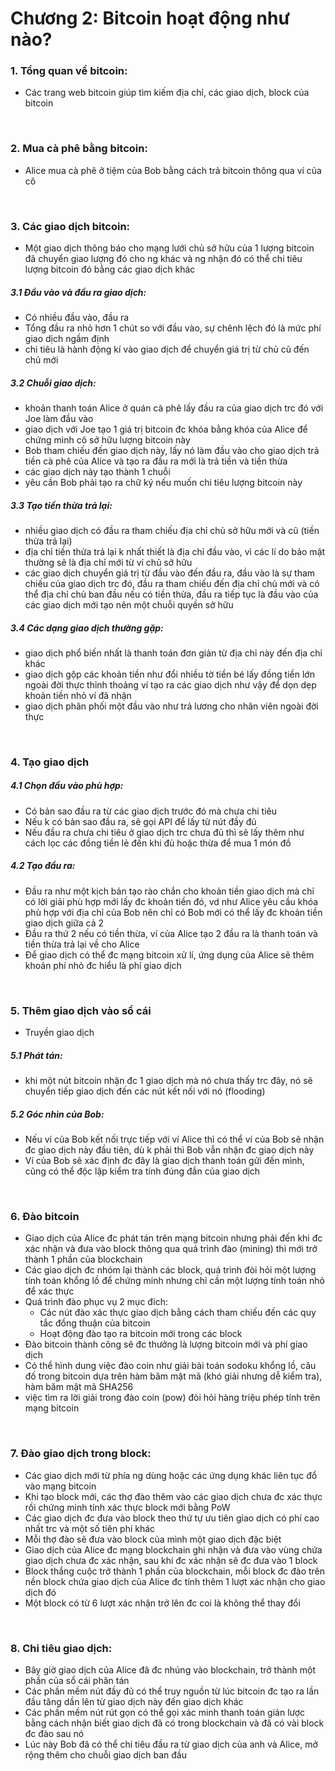 # Chương 2: Bitcoin hoạt động như nào?

### 1. Tổng quan về bitcoin: 
+ Các trang web bitcoin giúp tìm kiếm địa chỉ, các giao dịch, block của bitcoin

<br />

### 2. Mua cà phê bằng bitcoin: 
+ Alice mua cà phê ở tiệm của Bob bằng cách trả bitcoin thông qua ví của cô

<br />

### 3. Các giao dịch bitcoin: 
+ Một giao dịch thông báo cho mạng lưới chủ sở hữu của 1 lượng bitcoin đã chuyển giao lượng đó cho ng khác và ng nhận đó có thể chi tiêu lượng bitcoin đó bằng các giao dịch khác

##### 3.1 Đầu vào và đầu ra giao dịch:
+ Có nhiều đầu vào, đầu ra
+ Tổng đầu ra nhỏ hơn 1 chút so với đầu vào, sự chênh lệch đó là mức phí giao dịch ngầm định
+ chi tiêu là hành động kí vào giao dịch để chuyển giá trị từ chủ cũ đến chủ mới

##### 3.2 Chuỗi giao dịch:
+ khoản thanh toán Alice ở quán cà phê lấy đầu ra của giao dịch trc đó với Joe làm đầu vào
+ giao dịch với Joe tạo 1 giá trị bitcoin đc khóa bằng khóa của Alice để chứng minh cô sở hữu lượng 	bitcoin này
+ Bob tham chiếu đến giao dịch này, lấy nó làm đầu vào cho giao dịch trả tiền cà phê của Alice và 	tạo ra đầu ra mới là trả tiền và tiền thừa
+ các giao dịch này tạo thành 1 chuỗi
+ yêu cần Bob phải tạo ra chữ ký nếu muốn chi tiêu lượng bitcoin này

##### 3.3 Tạo tiền thừa trả lại:
+ nhiều giao dịch có đầu ra tham chiếu địa chỉ chủ sở hữu mới và cũ (tiền thừa trả lại)
+ địa chỉ tiền thừa trả lại k nhất thiết là địa chỉ đầu vào, vì các lí do bảo mật thường sẽ là địa 	chỉ mới từ ví chủ sở hữu
+ các giao dịch chuyển giá trị từ đầu vào đến đầu ra, đầu vào là sự tham chiếu của giao 	dịch trc 	đó, đầu ra tham chiếu đến địa chỉ chủ mới và có thể địa chỉ chủ ban đầu nếu có tiền thừa, đầu ra 	tiếp tục là đầu vào của các giao dịch mới tạo nên một chuỗi quyền sở hữu

##### 3.4 Các dạng giao dịch thường gặp:
+ giao dịch phổ biến nhất là thanh toán đơn giản từ địa chỉ này đến địa chỉ khác
+ giao dịch gộp các khoản tiền như đổi nhiều tờ tiền bé lấy đồng tiền lớn ngoài đời thực thỉnh 	thoảng ví tạo ra các giao dịch như vậy để dọn dẹp khoản tiền nhỏ ví đã nhận
+ giao dịch phân phối một đầu vào như trả lương cho nhân viên ngoài đời thực

<br />

### 4. Tạo giao dịch
##### 4.1 Chọn đầu vào phù hợp:
+ Có bản sao đầu ra từ các giao dịch trước đó mà chưa chi tiêu
+ Nếu k có bản sao đầu ra, sẽ gọi API để lấy từ nút đầy đủ
+ Nếu đầu ra chưa chi tiêu ở giao dịch trc chưa đủ thì sẽ lấy thêm như cách lọc các đồng tiền lẻ 	đến khi đủ hoặc thừa để mua 1 món đồ

##### 4.2 Tạo đầu ra:
+ Đầu ra như một kịch bản tạo rào chắn cho khoản tiền giao dịch mà chỉ có lời giải phù hợp mới lấy 	đc khoản tiền đó, vd như Alice yêu cầu khóa phù hợp với địa chỉ của Bob nên chỉ có 	Bob mới có thể 	lấy đc khoản tiền giao dịch giữa cả 2
+ Đầu ra thứ 2 nếu có tiền thừa, ví của Alice tạo 2 đầu ra là thanh toán và tiền thừa trả lại về 	cho Alice
+ Để giao dịch có thể đc mạng bitcoin xử lí, ứng dụng của Alice sẽ thêm khoản phí nhỏ đc hiểu là 	phí giao dịch

<br />

### 5. Thêm giao dịch vào sổ cái
+ Truyền giao dịch
##### 5.1 Phát tán:
+ khi một nút bitcoin nhận đc 1 giao dịch mà nó chưa thấy trc đây, nó sẽ chuyển tiếp giao dịch đến 	các nút kết nối với nó (flooding)

##### 5.2 Góc nhìn của Bob:
+ Nếu ví của Bob kết nối trực tiếp với ví Alice thì có thể ví của Bob sẽ nhận đc giao dịch này đầu 	tiên, dù k phải thì Bob vẫn nhận đc giao dịch này
+ Ví của Bob sẽ xác định đc đây là giao dịch thanh toán gửi đến mình, cũng có thể độc lập kiểm tra 	tính đúng đắn của giao dịch

<br />

### 6. Đào bitcoin
+ Giao dịch của Alice đc phát tán trên mạng bitcoin nhưng phải đến khi đc xác nhận và đưa vào block 	thông qua quá trình đào (mining) thì mới trở thành 1 phần của blockchain
+ Các giao dịch đc nhóm lại thành các block, quá trình đòi hỏi một lượng tính toán khổng lồ để chứng 	minh nhưng chỉ cần một lượng tính toán nhỏ để xác thực
+ Quá trình đào phục vụ 2 mục đích:
	- Các nút đào xác thực giao dịch bằng cách tham chiếu đến các quy tắc đồng thuận của bitcoin
	- Hoạt động đào tạo ra bitcoin mới trong các block
+ Đào bitcoin thành công sẽ đc thưởng là lượng bitcoin mới và phí giao dịch
+ Có thể hình dung việc đào coin như giải bài toán sodoku khổng lồ, câu đố trong bitcoin dựa trên 	hàm băm mật mã (khó giải nhưng dễ kiểm tra), hàm băm mật mã SHA256
+ việc tìm ra lời giải trong đào coin (pow) đòi hỏi hàng triệu phép tính trên mạng bitcoin

<br />

### 7. Đào giao dịch trong block:
+ Các giao dịch mới từ phía ng dùng hoặc các ứng dụng khác liên tục đổ vào mạng bitcoin
+ Khi tạo block mới, các thợ đào thêm vào các giao dịch chưa đc xác thực rồi chứng minh tính xác 	thực block mới bằng PoW
+ Các giao dịch đc đưa vào block theo thứ tự ưu tiên giao dịch có phí cao nhất trc và một số tiên 	phí khác
+ Mỗi thợ đào sẽ đưa vào block của mình một giao dịch đặc biệt
+ Giao dịch của Alice đc mạng blockchain ghi nhận và đưa vào vùng chứa giao dịch chưa đc xác 	nhận, sau khi đc xác nhận sẽ đc đưa vào 1 block
+ Block thắng cuộc trở thành 1 phần của blockchain, mỗi block đc đào trên nền block chứa giao dịch 	của Alice đc tính thêm 1 lượt xác nhận cho giao dịch đó
+ Một block có từ 6 lượt xác nhận trở lên đc coi là không thể thay đổi

<br />

### 8. Chi tiêu giao dịch:
+ Bây giờ giao dịch của Alice đã đc nhúng vào blockchain, trở thành một phần của sổ cái phân tán
+ Các phần mềm nút đầy đủ có thể truy nguồn từ lúc bitcoin đc tạo ra lần đầu tăng dần lên từ giao 	dịch này đến giao dịch khác
+ Các phần mềm nút rút gọn có thể gọi xác minh thanh toán giản lược bằng cách nhận biết giao dịch đã 	có trong blockchain và đã có vài block đc đào sau nó
+ Lúc này Bob đã có thể chi tiêu đầu ra từ giao dịch của anh và Alice, mở rộng thêm cho chuỗi giao 	dịch ban đầu
